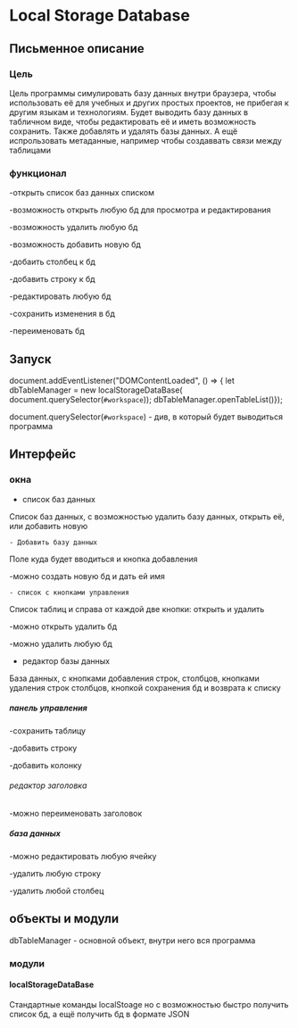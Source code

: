 # Local Storage Database

## Письменное описание

### Цель

Цель программы симулировать базу данных внутри браузера, чтобы использовать её для учебных и других простых проектов, не прибегая к другим языкам и технологиям. Будет выводить базу данных в табличном виде, чтобы редактировать её и иметь возможность сохранить. Также добавлять и удалять базы данных. А ещё испрользовать метаданные, например чтобы создаввать связи между таблицами

### функционал

-открыть список баз данных списком

-возможность открыть любую бд для просмотра и редактирования

-возможность удалить любую бд

-возможность добавить новую бд

-добаить столбец к бд

-добавить строку к бд

-редактировать любую бд

-сохранить изменения в бд

-переименовать бд

## Запуск

document.addEventListener("DOMContentLoaded", () => {
  let dbTableManager = new localStorageDataBase( document.querySelector(`#workspace`));
  dbTableManager.openTableList()});

document.querySelector(`#workspace`) - див, в который будет выводиться программа



## Интерфейс


### окна

- список баз данных

Список баз данных, с возможностью удалить базу данных, открыть её, или добавить новую

    - Добавить базу данных

Поле куда будет вводиться и кнопка добавления

-можно создать новую бд и дать ей имя

    - список с кнопками управления

Список таблиц и справа от каждой две кнопки: открыть и удалить

-можно открыть удалить бд

-можно удалить любую бд

- редактор базы данных

База данных, с кнопками добавления строк, столбцов, кнопками удаления строк столбцов, кнопкой сохранения бд и возврата к списку

##### панель управления

-сохранить таблицу

-добавить строку

-добавить колонку

###### редактор заголовка

-можно переименовать заголовок

##### база данных

-можно редактировать любую ячейку

-удалить любую строку

-удалить любой столбец

## объекты и модули

dbTableManager - основной объект, внутри него вся программа

### модули

#### localStorageDataBase

Стандартные команды localStoage но с возможностью быстро получить список бд, а ещё получить бд в формате JSON
